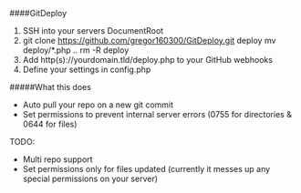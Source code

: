 ####GitDeploy  
1. SSH into your servers DocumentRoot  
2.   
    git clone https://github.com/gregor160300/GitDeploy.git deploy
    mv deploy/*.php ..
    rm -R deploy  
3. Add http(s)://yourdomain.tld/deploy.php to your GitHub webhooks  
4. Define your settings in config.php  
  
#####What this does    
- Auto pull your repo on a new git commit 
- Set permissions to prevent internal server errors (0755 for directories & 0644 for files)  
  
TODO:
- Multi repo support
- Set permissions only for files updated (currently it messes up any special permissions on your server)
